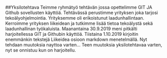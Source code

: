 ##Yksilotehtava
Teimme ryhmätyö tehtävän jossa opettelimme GIT JA Github sovellusten käyttöä.
Tehtävässä perustimme yrityksen joka tarjosi tekoälyohjelmointia. Yrityksemme oli erikoistunut laadunhallintaan. Kerroimme yrityksen liikeidean ja tutkimme lisää tietoa tekoälystä sekä laadunhallinan työkaluista.
Maanantaina 30.9.2019 meni pitkälti harjoitellessa GIT ja Githubin käyttöä. Tiistaina 1.10.2019 kirjoitin enemmänkin tekstejä Liikeidea osioon markdown menetelmällä.
Nyt tehdaan muutoksia nayttoa varten...
Teen muutoksia yksilotehtavaa varten, nyt se onnistuu kun on harjoitellu.
